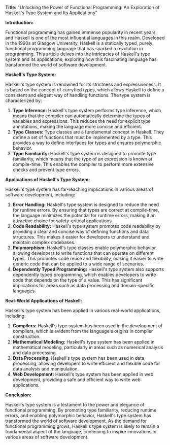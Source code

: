 **Title:** "Unlocking the Power of Functional Programming: An Exploration of Haskell's Type System and Its Applications"

**Introduction:**

Functional programming has gained immense popularity in recent years, and Haskell is one of the most influential languages in this realm. Developed in the 1990s at Glasgow University, Haskell is a statically typed, purely functional programming language that has sparked a revolution in programming. This article delves into the intricacies of Haskell's type system and its applications, exploring how this fascinating language has transformed the world of software development.

**Haskell's Type System:**

Haskell's type system is renowned for its strictness and expressiveness. It is based on the concept of curryfied types, which allows Haskell to define a consistent and elegant way of handling functions. The type system is characterized by:

1. **Type Inference:** Haskell's type system performs type inference, which means that the compiler can automatically determine the types of variables and expressions. This reduces the need for explicit type annotations, making the language more concise and efficient.
2. **Type Classes:** Type classes are a fundamental concept in Haskell. They define a set of functions that must be implemented by a type. This provides a way to define interfaces for types and ensures polymorphic behavior.
3. **Type Familiarity:** Haskell's type system is designed to promote type familiarity, which means that the type of an expression is known at compile-time. This enables the compiler to perform more extensive checks and prevent type errors.

**Applications of Haskell's Type System:**

Haskell's type system has far-reaching implications in various areas of software development, including:

1. **Error Handling:** Haskell's type system is designed to reduce the need for runtime errors. By ensuring that types are correct at compile-time, the language minimizes the potential for runtime errors, making it an attractive choice for safety-critical applications.
2. **Code Readability:** Haskell's type system promotes code readability by providing a clear and concise way of defining functions and data structures. This makes it easier for developers to understand and maintain complex codebases.
3. **Polymorphism:** Haskell's type classes enable polymorphic behavior, allowing developers to write functions that can operate on different types. This promotes code reuse and flexibility, making it easier to write generic code that can be applied to a wide range of scenarios.
4. **Dependently Typed Programming:** Haskell's type system also supports dependently typed programming, which enables developers to write code that depends on the type of a value. This has significant implications for areas such as data processing and domain-specific languages.

**Real-World Applications of Haskell:**

Haskell's type system has been applied in various real-world applications, including:

1. **Compilers:** Haskell's type system has been used in the development of compilers, which is evident from the language's origins in compiler construction.
2. **Mathematical Modeling:** Haskell's type system has been applied in mathematical modeling, particularly in areas such as numerical analysis and data processing.
3. **Data Processing:** Haskell's type system has been used in data processing, allowing developers to write efficient and flexible code for data analysis and manipulation.
4. **Web Development:** Haskell's type system has been applied in web development, providing a safe and efficient way to write web applications.

**Conclusion:**

Haskell's type system is a testament to the power and elegance of functional programming. By promoting type familiarity, reducing runtime errors, and enabling polymorphic behavior, Haskell's type system has transformed the world of software development. As the demand for functional programming grows, Haskell's type system is likely to remain a fundamental aspect of the language, continuing to inspire innovations in various areas of software development.